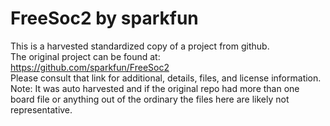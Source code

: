 
# FreeSoc2 by sparkfun  
This is a harvested standardized copy of a project from github.  
The original project can be found at:  
https://github.com/sparkfun/FreeSoc2  
Please consult that link for additional, details, files, and license information.  
Note: It was auto harvested and if the original repo had more than one board file or anything out of the ordinary the files here are likely not representative.  
    